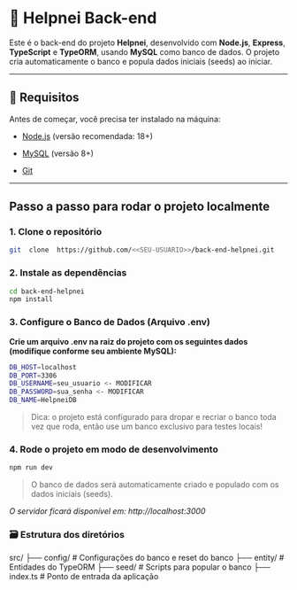 
# 🧠 Helpnei Back-end

Este é o back-end do projeto **Helpnei**, desenvolvido com **Node.js**, **Express**, **TypeScript** e **TypeORM**, usando **MySQL** como banco de dados. O projeto cria automaticamente o banco e popula dados iniciais (seeds) ao iniciar.

---
  

## 🚀 Requisitos

Antes de começar, você precisa ter instalado na máquina:

- [Node.js](https://nodejs.org/en) (versão recomendada: 18+)

- [MySQL](https://dev.mysql.com/downloads/mysql/) (versão 8+)

- [Git](https://git-scm.com/)

---

## Passo a passo para rodar o projeto localmente
### 1. Clone o repositório

```bash
git  clone  https://github.com/<<SEU-USUARIO>>/back-end-helpnei.git
```

### 2. Instale as dependências

```bash
cd back-end-helpnei
npm install
```

### 3. Configure o Banco de Dados (Arquivo .env)

**Crie um arquivo .env na raiz do projeto com os seguintes dados (modifique conforme seu ambiente MySQL):**
```bash
DB_HOST=localhost
DB_PORT=3306
DB_USERNAME=seu_usuario <- MODIFICAR
DB_PASSWORD=sua_senha <- MODIFICAR
DB_NAME=HelpneiDB
```

> Dica: o projeto está configurado para dropar e recriar o banco toda vez que roda, então use um banco exclusivo para testes locais!

### 4. Rode o projeto em modo de desenvolvimento
```bash
npm run dev
```  

> O banco de dados será automaticamente criado e populado com os dados iniciais (seeds).

*O servidor ficará disponível em: http://localhost:3000*

### 🗃️ Estrutura dos diretórios
src/
├── config/            # Configurações do banco e reset do banco
├── entity/            # Entidades do TypeORM
├── seed/              # Scripts para popular o banco
├── index.ts           # Ponto de entrada da aplicação